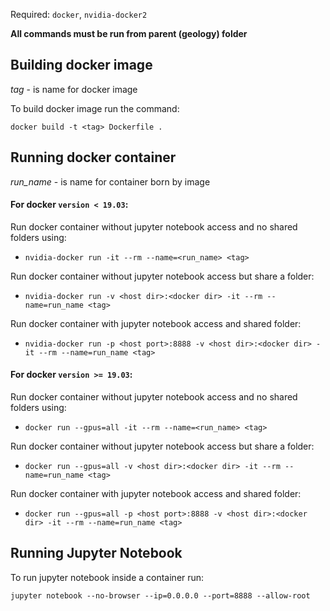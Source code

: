 Required: `docker`, `nvidia-docker2`

**All commands must be run from parent (geology) folder** 

## Building docker image

*tag* - is name for docker image 

To build docker image run the command:

    docker build -t <tag> Dockerfile .

## Running docker container

*run_name* - is name for container born by image

#### For docker `version < 19.03`:

Run docker container without jupyter notebook access and no shared folders using:
* `nvidia-docker run -it --rm --name=<run_name> <tag>`

Run docker container without jupyter notebook access but share a folder:
* `nvidia-docker run -v <host dir>:<docker dir> -it --rm --name=run_name <tag>`

Run docker container with jupyter notebook access and shared folder:
* `nvidia-docker run -p <host port>:8888 -v <host dir>:<docker dir> -it --rm --name=run_name <tag>`


#### For docker `version >= 19.03`:
Run docker container without jupyter notebook access and no shared folders using:
* `docker run --gpus=all -it --rm --name=<run_name> <tag>`

Run docker container without jupyter notebook access but share a folder:
* `docker run --gpus=all -v <host dir>:<docker dir> -it --rm --name=run_name <tag>`

Run docker container with jupyter notebook access and shared folder:
* `docker run --gpus=all -p <host port>:8888 -v <host dir>:<docker dir> -it --rm --name=run_name <tag>`

## Running Jupyter Notebook

To run jupyter notebook inside a container run:
    
    jupyter notebook --no-browser --ip=0.0.0.0 --port=8888 --allow-root
